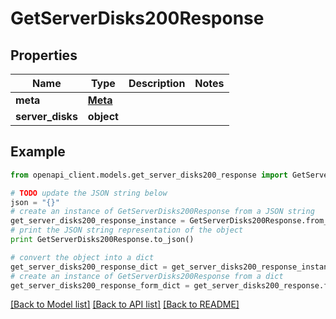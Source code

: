 # GetServerDisks200Response


## Properties
Name | Type | Description | Notes
------------ | ------------- | ------------- | -------------
**meta** | [**Meta**](Meta.md) |  | 
**server_disks** | **object** |  | 

## Example

```python
from openapi_client.models.get_server_disks200_response import GetServerDisks200Response

# TODO update the JSON string below
json = "{}"
# create an instance of GetServerDisks200Response from a JSON string
get_server_disks200_response_instance = GetServerDisks200Response.from_json(json)
# print the JSON string representation of the object
print GetServerDisks200Response.to_json()

# convert the object into a dict
get_server_disks200_response_dict = get_server_disks200_response_instance.to_dict()
# create an instance of GetServerDisks200Response from a dict
get_server_disks200_response_form_dict = get_server_disks200_response.from_dict(get_server_disks200_response_dict)
```
[[Back to Model list]](../README.md#documentation-for-models) [[Back to API list]](../README.md#documentation-for-api-endpoints) [[Back to README]](../README.md)


